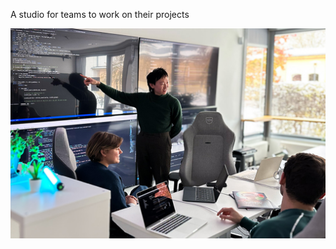 A studio for teams to work on their projects

![Teams Studio](../mediaassets/thumbnails/team-studio.jpg)